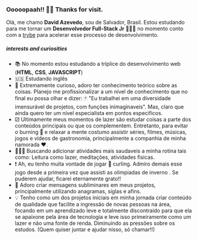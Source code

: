 ### Ooooopaah!!  🖖🏻 Thanks for visit.

Olá, me chamo **David Azevedo**, sou de Salvador, Brasil. Estou estudando para me tornar um **Desenvolvedor Full-Stack Jr** 👨🏻‍💻 no momento conto com a [trybe](https://www.betrybe.com/) para acelerar esse processo de desenvolvimento.

##### interests and curiosities

- 📚 No momento estou estudando a tríplice do desenvolvimento web (**HTML**, **CSS**, **JAVASCRIPT**) 
- 🇺🇸 Estudando inglês
- 💭 Extremamente curioso, adoro ter conhecimento teórico sobre as coisas. Planejo me profissionalizar a um nível de conhecimento que no final eu possa olhar e dizer: 🃏 "Eu trabalhei em uma diversidade imensurável de projetos, com funções inimaginaveis". Mas, claro que ainda quero ter um nível especialista em pontos especificos. 
-  ⚂ Ultimamente meus momentos de lazer são estudar coisas a parte dos conteúdos principais ou que os complementem. Entretanto, para evitar o burning 🤯 e relaxar a mente costumo assistir séries, filmes, músicas, jogos e  vídeos de gastronomia, principalmente a companhia de minha namorada ❤️.
- 🧘🏻‍♂️ Buscando adicionar atividades mais saudaveis a minha rotina tais como: Leitura como lazer, meditações, atividades fisicas.
- ❗️ Ah, eu tenho muita vontade de jogar 🥌 curling. Admiro demais esse jogo desde a primeira vez que assisti as olimpiadas de inverno . Se puderem ajudar, ficarei eternamente grato!!
- 🔎 Adoro criar mensagens subliminares em meus projetos, principalmente utilizando anagramas, siglas e afins.
- 💡 Tenho como um dos projetos iniciais em minha jornada criar conteúdo de qualidade que facilite a ingressão de novas pessoas na área, focando em um aprendizado leve e totalmente discontraído para que ela se apaixone pela área de tecnologia e leve isso primeiramente como um lazer e não uma fonte de renda. Diminuíndo as pressões sobre os estudos. (Quem quiser juntar e ajudar nisso, só chamar!!)

